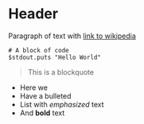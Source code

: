 # Header

Paragraph of text with [link to wikipedia][1]

```
# A block of code
$stdout.puts "Hello World"
```

> This is a blockquote

* Here we
* Have a bulleted
* List with _emphasized_ text
* And **bold** text

[1]:https://wikipedia.org
